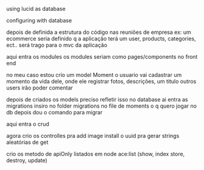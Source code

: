 using lucid as database

configuring with database

depois de definida a estrutura do código nas reuniões de empresa
ex: um ecommerce
seria definido q a aplicação terá um user, products, categories, ect..
será trago para o mvc da aplicação

aqui entra os modules
os modules seriam como pages/components no front end

no meu caso estou crio um model Moment
o usuario vai cadastrar um momento da vida dele, 
onde ele registrar fotos, descrições, um titulo
outros users irão poder comentar

depois de criados os models preciso refletir isso no database
ai entra as migrations
insiro no folder migrations no file de moments o q quero jogar no db
depois dou o comando para migrar

aqui entra o crud

agora crio os controlles
pra add image install o uuid pra gerar strings aleatórias de get

crio os metodo de apiOnly listados em node ace:list
(show, index store, destroy, update)
